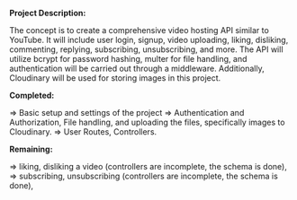 **Project Description:**

The concept is to create a comprehensive video hosting API similar to YouTube. It will include user login, signup, video uploading, liking, disliking, commenting, replying, subscribing, unsubscribing, and more. The API will utilize bcrypt for password hashing, multer for file handling, and authentication will be carried out through a middleware. Additionally, Cloudinary will be used for storing images in this project.

**Completed:**

=> Basic setup and settings of the project 
=> Authentication and Authorization, File handling, and uploading the files, specifically images to Cloudinary.
=> User Routes, Controllers.

**Remaining:**

=> liking, disliking a video (controllers are incomplete, the schema is done),
=> subscribing, unsubscribing (controllers are incomplete, the schema is done),
